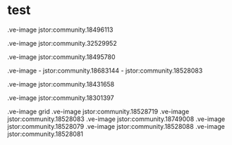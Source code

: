 # test



.ve-image jstor:community.18496113




.ve-image jstor:community.32529952



.ve-image jstor:community.18495780






.ve-image
    - jstor:community.18683144
    - jstor:community.18528083


.ve-image jstor:community.18431658

.ve-image jstor:community.18301397



.ve-image grid
.ve-image jstor:community.18528719
.ve-image jstor:community.18528083
.ve-image jstor:community.18749008
.ve-image jstor:community.18528079
.ve-image jstor:community.18528088
.ve-image jstor:community.18528081